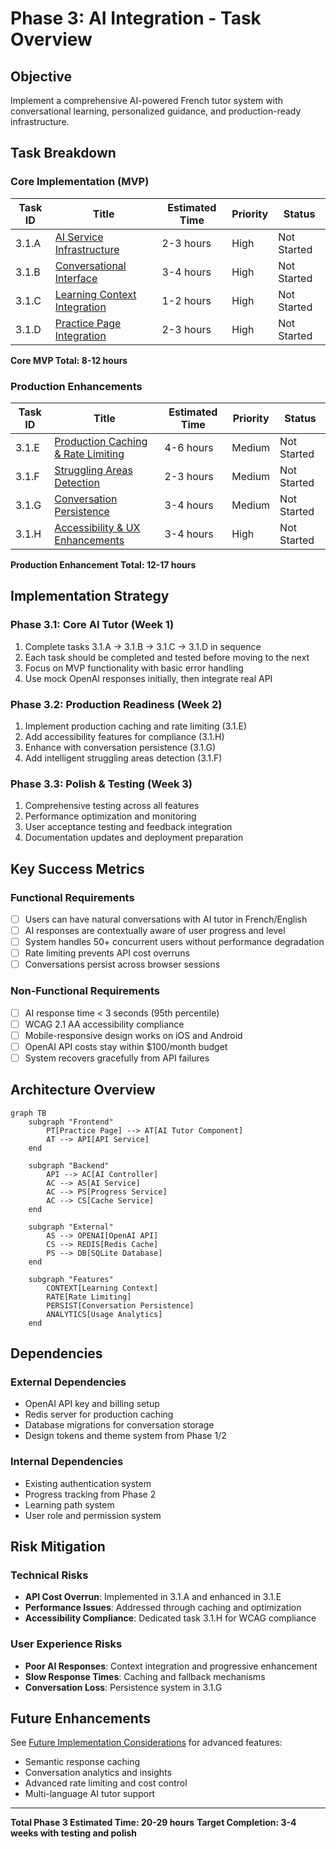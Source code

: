 # Phase 3: AI Integration - Task Overview

## **Objective**
Implement a comprehensive AI-powered French tutor system with conversational learning, personalized guidance, and production-ready infrastructure.

## **Task Breakdown**

### **Core Implementation (MVP)**
| Task ID | Title | Estimated Time | Priority | Status |
|---------|-------|---------------|----------|---------|
| 3.1.A | [AI Service Infrastructure](./3-1-A-ai-infrastructure.md) | 2-3 hours | High | Not Started |
| 3.1.B | [Conversational Interface](./3-1-B-conversational-interface.md) | 3-4 hours | High | Not Started |
| 3.1.C | [Learning Context Integration](./3-1-C-learning-context-integration.md) | 1-2 hours | High | Not Started |
| 3.1.D | [Practice Page Integration](./3-1-D-practice-page-integration.md) | 2-3 hours | High | Not Started |

**Core MVP Total: 8-12 hours**

### **Production Enhancements**
| Task ID | Title | Estimated Time | Priority | Status |
|---------|-------|---------------|----------|---------|
| 3.1.E | [Production Caching & Rate Limiting](./3-1-E-production-caching-rate-limiting.md) | 4-6 hours | Medium | Not Started |
| 3.1.F | [Struggling Areas Detection](./3-1-F-struggling-areas-detection.md) | 2-3 hours | Medium | Not Started |
| 3.1.G | [Conversation Persistence](./3-1-G-conversation-persistence.md) | 3-4 hours | Medium | Not Started |
| 3.1.H | [Accessibility & UX Enhancements](./3-1-H-accessibility-ux-enhancements.md) | 3-4 hours | High | Not Started |

**Production Enhancement Total: 12-17 hours**

## **Implementation Strategy**

### **Phase 3.1: Core AI Tutor (Week 1)**
1. Complete tasks 3.1.A → 3.1.B → 3.1.C → 3.1.D in sequence
2. Each task should be completed and tested before moving to the next
3. Focus on MVP functionality with basic error handling
4. Use mock OpenAI responses initially, then integrate real API

### **Phase 3.2: Production Readiness (Week 2)**
1. Implement production caching and rate limiting (3.1.E)
2. Add accessibility features for compliance (3.1.H)
3. Enhance with conversation persistence (3.1.G)
4. Add intelligent struggling areas detection (3.1.F)

### **Phase 3.3: Polish & Testing (Week 3)**
1. Comprehensive testing across all features
2. Performance optimization and monitoring
3. User acceptance testing and feedback integration
4. Documentation updates and deployment preparation

## **Key Success Metrics**

### **Functional Requirements**
- [ ] Users can have natural conversations with AI tutor in French/English
- [ ] AI responses are contextually aware of user progress and level
- [ ] System handles 50+ concurrent users without performance degradation
- [ ] Rate limiting prevents API cost overruns
- [ ] Conversations persist across browser sessions

### **Non-Functional Requirements**
- [ ] AI response time < 3 seconds (95th percentile)
- [ ] WCAG 2.1 AA accessibility compliance
- [ ] Mobile-responsive design works on iOS and Android
- [ ] OpenAI API costs stay within $100/month budget
- [ ] System recovers gracefully from API failures

## **Architecture Overview**

```mermaid
graph TB
    subgraph "Frontend"
        PT[Practice Page] --> AT[AI Tutor Component]
        AT --> API[API Service]
    end
    
    subgraph "Backend"
        API --> AC[AI Controller]
        AC --> AS[AI Service]
        AC --> PS[Progress Service]
        AC --> CS[Cache Service]
    end
    
    subgraph "External"
        AS --> OPENAI[OpenAI API]
        CS --> REDIS[Redis Cache]
        PS --> DB[SQLite Database]
    end
    
    subgraph "Features"
        CONTEXT[Learning Context]
        RATE[Rate Limiting]
        PERSIST[Conversation Persistence]
        ANALYTICS[Usage Analytics]
    end
```

## **Dependencies**

### **External Dependencies**
- OpenAI API key and billing setup
- Redis server for production caching
- Database migrations for conversation storage
- Design tokens and theme system from Phase 1/2

### **Internal Dependencies**
- Existing authentication system
- Progress tracking from Phase 2
- Learning path system
- User role and permission system

## **Risk Mitigation**

### **Technical Risks**
- **API Cost Overrun**: Implemented in 3.1.A and enhanced in 3.1.E
- **Performance Issues**: Addressed through caching and optimization
- **Accessibility Compliance**: Dedicated task 3.1.H for WCAG compliance

### **User Experience Risks**
- **Poor AI Responses**: Context integration and progressive enhancement
- **Slow Response Times**: Caching and fallback mechanisms
- **Conversation Loss**: Persistence system in 3.1.G

## **Future Enhancements**
See [Future Implementation Considerations](../future_implementation_considerations.md) for advanced features:
- Semantic response caching
- Conversation analytics and insights
- Advanced rate limiting and cost control
- Multi-language AI tutor support

---

**Total Phase 3 Estimated Time: 20-29 hours**
**Target Completion: 3-4 weeks with testing and polish**
